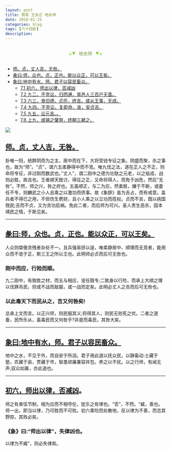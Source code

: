 ```yaml
---
layout: post
title: 周易 王夫之 地水师
date: 2018-01-25
categories: blog
tags: [六十四卦]
description: 
---
```


<span id = "jump"></span>


<section style="margin: 0px auto; text-align: center;">
    <section class="xhr" style="width: 0px; height: 0px; border-left: 5px solid transparent; border-right: 5px solid transparent; border-bottom: 10px solid rgb(135, 201, 67); display: inline-block; opacity: 0.5; border-top-color: rgb(135, 201, 67);"></section>
    <section class="xhr" style="width: 0px; height: 0px; border-left: 5px solid transparent; border-right: 5px solid transparent; border-top: 10px solid rgb(135, 201, 67); display: inline-block; margin-left: -3px; border-bottom-color: rgb(135, 201, 67);"></section>
    <section style="
margin-left: 0.5em;
display: inline-block;">
        <p>
            <span style="color: rgb(118, 146, 60);">地水师</span>
        </p>
    </section>
    <section class="xhr" style="margin-left: 0.5em; width: 0px; height: 0px; border-left: 5px solid transparent; border-right: 5px solid transparent; border-top: 10px solid rgb(135, 201, 67); display: inline-block; border-bottom-color: rgb(135, 201, 67);"></section>
    <section class="xhr" style="width: 0px; height: 0px; border-left: 5px solid transparent; border-right: 5px solid transparent; border-bottom: 10px solid rgb(135, 201, 67); display: inline-block; opacity: 0.5; margin-left: -3px; border-top-color: rgb(135, 201, 67);"></section>
</section>

- [师。贞，丈人吉，无咎。](#jump丈人吉)
- [彖曰:师，众也。贞，正也。能以众正，可以王矣。](#jump众也)
- [象曰:地中有水，师。君子以容民畜众。](#jump地中有水)
  - [7.1 初六，师出以律，否减凶](#jump师出以律)
  - [7.2 九二，不克讼，归而逋，其邑人三百户无眚。](#jump不克讼)
  - [7.3 六三，食旧德，贞厉，终吉。或从王事，无成。](#jump食旧德)
  - [7.4 九四，不克讼，复即命，渝，安贞吉。](#jump复即命)
  - [7.5 九五，讼元吉。。](#jump讼元吉)
  - [7.6 上九，或锡之鞶带，终朝三褫之。](#jump或锡之鞶带)
  
  
![](http://www.guoyi360.com/uploads/allimg/130320/1-1303201023045C.jpg)

<span id = "jump丈人吉"></span>
## [师。贞，丈人吉，无咎。](#jump)
卦唯一阳，统群阴而为之主，居中而在下，大将受钱专征之象。阴盛而聚，杀之事也，故为“师”。“贞”，谓六五柔静得中而不竞。唯九伐之法，道在正人之不正，则命将专征，非过刚而数武也。’‘丈人”，谓二刚中之德为壮酞之元老，以之临戎，战则必胜，故吉也。王者顺天致讨，得征之正，又命将得人，而免于凶危，然后“无咎”。不然，师之兴，咎之府也。五虽顺正，与二为应，然柔胜，嫌于不断，或委任不专，则麟武之小人且乘之以激功而债事。故《象辞》虽为吉占，而有戒意。盖兵者不得已之用，不但伤生费财，且小人乘之以立功而揽权。贞而不吉，既以病国戮民;吉而不贞，又为贪功启祸。免此二者，而后师为可兴。圣人贵生恶杀，固本靖民之情，于斯见矣。

----
<span id = "jump众也"></span>
## [彖曰:师，众也。贞，正也。能以众正，可以王矣。](#jump)
人众则桀傲贪残者杂处不一。且兵强易骄以逞，唯柔静居中、顺理而无竞者，能用众而不诡于正，斯三王之所以王也。此明师必贞而后可无咎也。

### 刚中而应，行险而顺。
九二刚中，有致胜之材，而五与相应，宠任既专;二致身以行险，而承上大顺之理以伐罪吊民，则或不战而敌服，或一战而定矣。此明必丈人之吉而后可无咎也。

### 以此毒天下而民从之，吉又何咎矣!
总承上文而言。以正兴师，则民服其义;将得其人，则民无败死之优。二者之道备，民所乐从，虽毒民而又何咎乎?非是而毒民，其咎大矣。

-----
<span id = "jump地中有水"></span>
## [象曰:地中有水，师。君子以容民畜众。](#jump)
地中之水，不见于外，而自安于所润。君子用此道以抚众民，以静畜动:士藏于塾，农藏于亩，贾藏于市，智愚顽廉兼容并包，养之以不扰。以之行师，有闻无声;驭众如寡，亦此道也。

-----
<span id = "jump师出以律"></span>
## [初六，师出以律，否减凶](#jump)。
师之有束伍节制，相为应而不相夺伦，犹乐之有律也。“否”，不然。“臧，善也。师一出，即当以律，乃可胜而不可败。初六乘险而处散地，反以律为不善，而恣其野掠，其败必矣。

### 《象》曰:“师出以律”，失律凶也。
以律为不臧"，则必失律矣。






